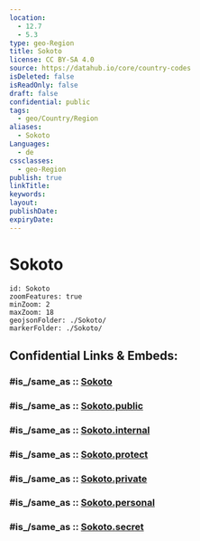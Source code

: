 ```yaml
---
location:
  - 12.7
  - 5.3
type: geo-Region
title: Sokoto
license: CC BY-SA 4.0
source: https://datahub.io/core/country-codes
isDeleted: false
isReadOnly: false
draft: false
confidential: public
tags:
  - geo/Country/Region
aliases:
  - Sokoto
Languages:
  - de
cssclasses:
  - geo-Region
publish: true
linkTitle:
keywords:
layout:
publishDate:
expiryDate:
---
```


# Sokoto

```leaflet
id: Sokoto
zoomFeatures: true 
minZoom: 2 
maxZoom: 18
geojsonFolder: ./Sokoto/
markerFolder: ./Sokoto/
```


## Confidential Links & Embeds: 

### #is_/same_as :: [Sokoto](/_Standards/Earth/Continent/Africa/Africa~Central/Nigeria/Zones~Nigeria/Nigeria~North-West/Sokoto.md) 

### #is_/same_as :: [Sokoto.public](/_public/Earth/Continent/Africa/Africa~Central/Nigeria/Zones~Nigeria/Nigeria~North-West/Sokoto.public.md) 

### #is_/same_as :: [Sokoto.internal](/_internal/Earth/Continent/Africa/Africa~Central/Nigeria/Zones~Nigeria/Nigeria~North-West/Sokoto.internal.md) 

### #is_/same_as :: [Sokoto.protect](/_protect/Earth/Continent/Africa/Africa~Central/Nigeria/Zones~Nigeria/Nigeria~North-West/Sokoto.protect.md) 

### #is_/same_as :: [Sokoto.private](/_private/Earth/Continent/Africa/Africa~Central/Nigeria/Zones~Nigeria/Nigeria~North-West/Sokoto.private.md) 

### #is_/same_as :: [Sokoto.personal](/_personal/Earth/Continent/Africa/Africa~Central/Nigeria/Zones~Nigeria/Nigeria~North-West/Sokoto.personal.md) 

### #is_/same_as :: [Sokoto.secret](/_secret/Earth/Continent/Africa/Africa~Central/Nigeria/Zones~Nigeria/Nigeria~North-West/Sokoto.secret.md)

